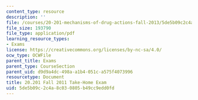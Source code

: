 ```yaml
---
content_type: resource
description: ''
file: /courses/20-201-mechanisms-of-drug-actions-fall-2013/5de5b09c2c4a8c030805b49cc9edd0fd_MIT20_201F13_2011_Quiz.pdf
file_size: 193790
file_type: application/pdf
learning_resource_types:
- Exams
license: https://creativecommons.org/licenses/by-nc-sa/4.0/
ocw_type: OCWFile
parent_title: Exams
parent_type: CourseSection
parent_uid: d9d9a4dc-498a-a1b4-051c-a575f4073996
resourcetype: Document
title: 20.201 Fall 2011 Take-Home Exam
uid: 5de5b09c-2c4a-8c03-0805-b49cc9edd0fd
---
```

